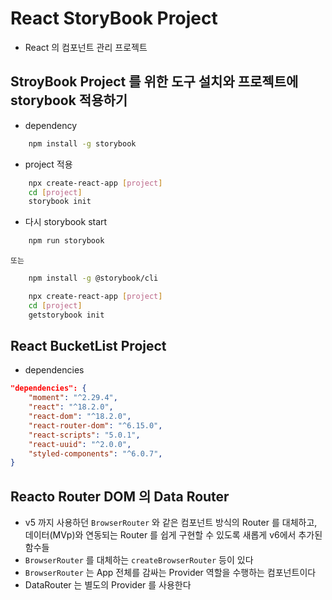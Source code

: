 # React StoryBook Project

- React 의 컴포넌트 관리 프로젝트

## StroyBook Project 를 위한 도구 설치와 프로젝트에 storybook 적용하기

- dependency

```bash
    npm install -g storybook
```

- project 적용

```bash
    npx create-react-app [project]
    cd [project]
    storybook init
```

- 다시 storybook start

```bash
    npm run storybook
```

    또는

```bash
    npm install -g @storybook/cli
```

```bash
    npx create-react-app [project]
    cd [project]
    getstorybook init
```

## React BucketList Project

- dependencies

```json
"dependencies": {
    "moment": "^2.29.4",
    "react": "^18.2.0",
    "react-dom": "^18.2.0",
    "react-router-dom": "^6.15.0",
    "react-scripts": "5.0.1",
    "react-uuid": "^2.0.0",
    "styled-components": "^6.0.7",
}
```

## Reacto Router DOM 의 Data Router

- v5 까지 사용하던 `BrowserRouter` 와 같은 컴포넌트 방식의 Router 를 대체하고, 데이터(MVp)와 연동되는 Router 를 쉽게 구현할 수 있도록
  새롭게 v6에서 추가된 함수들
- `BrowserRouter` 를 대체하는 `createBrowserRouter` 등이 있다
- `BrowserRouter` 는 App 전체를 감싸는 Provider 역할을 수행하는 컴포넌트이다
- DataRouter 는 별도의 Provider 를 사용한다
